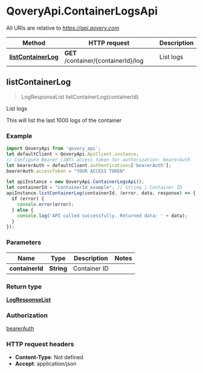 # QoveryApi.ContainerLogsApi

All URIs are relative to *https://api.qovery.com*

Method | HTTP request | Description
------------- | ------------- | -------------
[**listContainerLog**](ContainerLogsApi.md#listContainerLog) | **GET** /container/{containerId}/log | List logs



## listContainerLog

> LogResponseList listContainerLog(containerId)

List logs

This will list the last 1000 logs of the container

### Example

```javascript
import QoveryApi from 'qovery_api';
let defaultClient = QoveryApi.ApiClient.instance;
// Configure Bearer (JWT) access token for authorization: bearerAuth
let bearerAuth = defaultClient.authentications['bearerAuth'];
bearerAuth.accessToken = "YOUR ACCESS TOKEN"

let apiInstance = new QoveryApi.ContainerLogsApi();
let containerId = "containerId_example"; // String | Container ID
apiInstance.listContainerLog(containerId, (error, data, response) => {
  if (error) {
    console.error(error);
  } else {
    console.log('API called successfully. Returned data: ' + data);
  }
});
```

### Parameters


Name | Type | Description  | Notes
------------- | ------------- | ------------- | -------------
 **containerId** | **String**| Container ID | 

### Return type

[**LogResponseList**](LogResponseList.md)

### Authorization

[bearerAuth](../README.md#bearerAuth)

### HTTP request headers

- **Content-Type**: Not defined
- **Accept**: application/json

